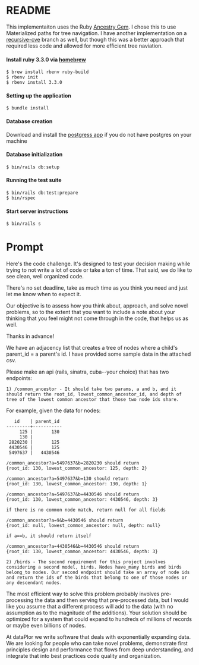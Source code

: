 # README

This implementaiton uses the Ruby [Ancestry Gem](https://sqlfordevs.com/tree-as-materialized-path). I chose this to use Materialized paths for tree navigation. I have another implementation on a [recursive-cve](https://github.com/abams/dataplor_lca/tree/recursive-cte) branch as well, but though this was a better approach that required less code and allowed for more efficient tree naviation.

#### Install ruby 3.3.0 via [homebrew](https://brew.sh/)
```
$ brew install rbenv ruby-build
$ rbenv init
$ rbenv install 3.3.0
```

#### Setting up the application

```
$ bundle install
```

#### Database creation
Download and install the [postgress app](https://postgresapp.com/) if you do not have postgres on your machine

#### Database initialization
```
$ bin/rails db:setup
 ```

#### Running the test suite

```
$ bin/rails db:test:prepare
$ bin/rspec
```


#### Start server instructions

```
$ bin/rails s
```



# Prompt

Here's the code challenge. It's designed to test your decision making while trying to not write a lot of code or take a ton of time. That said, we do like to see clean, well organized code.

There's no set deadline, take as much time as you think you need and just let me know when to expect it.

Our objective is to assess how you think about, approach, and solve novel problems, so to the extent that you want to include a note about your thinking that you feel might not come through in the code, that helps us as well.

Thanks in advance!


We have an adjacency list that creates a tree of nodes where a child's parent_id = a parent's id. I have provided some sample data in the attached csv.

Please make an api (rails, sinatra, cuba--your choice) that has two endpoints:

```
1) /common_ancestor - It should take two params, a and b, and it should return the root_id, lowest_common_ancestor_id, and depth of tree of the lowest common ancestor that those two node ids share.
```

For example, given the data for nodes:
```
   id    | parent_id
---------+-----------
     125 |       130
     130 |
 2820230 |       125
 4430546 |       125
 5497637 |   4430546

```

```
/common_ancestor?a=5497637&b=2820230 should return
{root_id: 130, lowest_common_ancestor: 125, depth: 2}

/common_ancestor?a=5497637&b=130 should return
{root_id: 130, lowest_common_ancestor: 130, depth: 1}

/common_ancestor?a=5497637&b=4430546 should return
{root_id: 130, lowest_common_ancestor: 4430546, depth: 3}

if there is no common node match, return null for all fields

/common_ancestor?a=9&b=4430546 should return
{root_id: null, lowest_common_ancestor: null, depth: null}

if a==b, it should return itself

/common_ancestor?a=4430546&b=4430546 should return
{root_id: 130, lowest_common_ancestor: 4430546, depth: 3}

```
```
2) /birds - The second requirement for this project involves considering a second model, birds. Nodes have_many birds and birds belong_to nodes. Our second endpoint should take an array of node ids and return the ids of the birds that belong to one of those nodes or any descendant nodes.
```

The most efficient way to solve this problem probably involves pre-processing the data and then serving that pre-processed data, but I would like you assume that a different process will add to the data (with no assumption as to the magnitude of the additions). Your solution should be optimized for a system that could expand to hundreds of millions of records or maybe even billions of nodes.

At dataPlor we write software that deals with exponentially expanding data. We are looking for people who can take novel problems, demonstrate first principles design and performance that flows from deep understanding, and integrate that into best practices code quality and organization.

